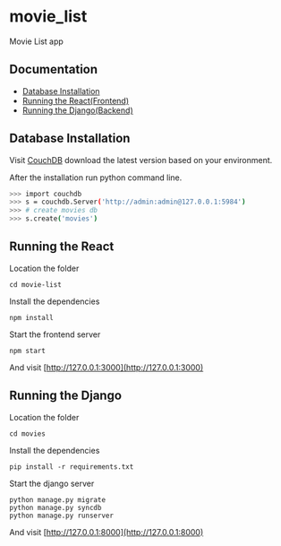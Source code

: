 # movie_list
Movie List app

Documentation
-------------
- [Database Installation](#database-installation)
- [Running the React(Frontend)](#running-the-react)
- [Running the Django(Backend)](#running-the-django)

Database Installation
------------

Visit [CouchDB](http://couchdb.apache.org/#download) download the latest version based on your environment.

After the installation run python command line.
```bash
>>> import couchdb
>>> s = couchdb.Server('http://admin:admin@127.0.0.1:5984')
>>> # create movies db
>>> s.create('movies')
```

Running the React
------------

Location the folder

```
cd movie-list
```

Install the dependencies

```
npm install
```


Start the frontend server

```
npm start
```

And visit [http://127.0.0.1:3000](http://127.0.0.1:3000)

Running the Django
------------

Location the folder

```
cd movies
```

Install the dependencies

```
pip install -r requirements.txt
```


Start the django server

```
python manage.py migrate
python manage.py syncdb
python manage.py runserver
```

And visit [http://127.0.0.1:8000](http://127.0.0.1:8000)
